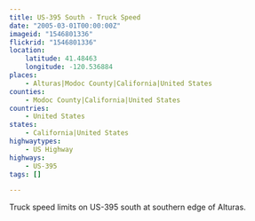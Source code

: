 ```yaml
---
title: US-395 South - Truck Speed
date: "2005-03-01T00:00:00Z"
imageid: "1546801336"
flickrid: "1546801336"
location:
    latitude: 41.48463
    longitude: -120.536884
places:
    - Alturas|Modoc County|California|United States
counties:
    - Modoc County|California|United States
countries:
    - United States
states:
    - California|United States
highwaytypes:
    - US Highway
highways:
    - US-395
tags: []

---
```

Truck speed limits on US-395 south at southern edge of Alturas.